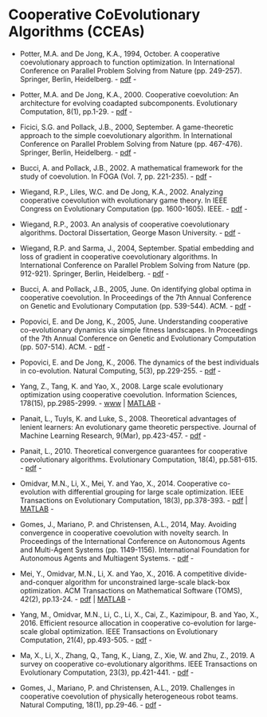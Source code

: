 # Cooperative CoEvolutionary Algorithms (CCEAs)

* Potter, M.A. and De Jong, K.A., 1994, October. A cooperative coevolutionary approach to function optimization. In International Conference on Parallel Problem Solving from Nature (pp. 249-257). Springer, Berlin, Heidelberg. - [pdf](https://link.springer.com/chapter/10.1007/3-540-58484-6_269) -

* Potter, M.A. and De Jong, K.A., 2000. Cooperative coevolution: An architecture for evolving coadapted subcomponents. Evolutionary Computation, 8(1), pp.1-29. - [pdf](https://www.mitpressjournals.org/doi/abs/10.1162/106365600568086) -

* Ficici, S.G. and Pollack, J.B., 2000, September. A game-theoretic approach to the simple coevolutionary algorithm. In International Conference on Parallel Problem Solving from Nature (pp. 467-476). Springer, Berlin, Heidelberg. - [pdf](https://link.springer.com/chapter/10.1007/3-540-45356-3_46) -

* Bucci, A. and Pollack, J.B., 2002. A mathematical framework for the study of coevolution. In FOGA (Vol. 7, pp. 221-235). - [pdf](http://www.demo.cs.brandeis.edu/papers/bucci_foga_po_02.pdf) -

* Wiegand, R.P., Liles, W.C. and De Jong, K.A., 2002. Analyzing cooperative coevolution with evolutionary game theory. In IEEE Congress on Evolutionary Computation (pp. 1600-1605). IEEE. - [pdf](https://ieeexplore.ieee.org/abstract/document/1004481) -

* Wiegand, R.P., 2003. An analysis of cooperative coevolutionary algorithms. Doctoral Dissertation, George Mason University. - [pdf](http://www.tesseract.org/paul/papers/rpw-dissertation.pdf) -

* Wiegand, R.P. and Sarma, J., 2004, September. Spatial embedding and loss of gradient in cooperative coevolutionary algorithms. In International Conference on Parallel Problem Solving from Nature (pp. 912-921). Springer, Berlin, Heidelberg. - [pdf](https://link.springer.com/chapter/10.1007%2F978-3-540-30217-9_92) -

* Bucci, A. and Pollack, J.B., 2005, June. On identifying global optima in cooperative coevolution. In Proceedings of the 7th Annual Conference on Genetic and Evolutionary Computation (pp. 539-544). ACM. - [pdf](https://dl.acm.org/citation.cfm?id=1068098) -

* Popovici, E. and De Jong, K., 2005, June. Understanding cooperative co-evolutionary dynamics via simple fitness landscapes. In Proceedings of the 7th Annual Conference on Genetic and Evolutionary Computation (pp. 507-514). ACM. - [pdf](https://dl.acm.org/citation.cfm?id=1068094) -

* Popovici, E. and De Jong, K., 2006. The dynamics of the best individuals in co-evolution. Natural Computing, 5(3), pp.229-255. - [pdf](https://link.springer.com/article/10.1007%2Fs11047-006-9000-1) -

* Yang, Z., Tang, K. and Yao, X., 2008. Large scale evolutionary optimization using cooperative coevolution. Information Sciences, 178(15), pp.2985-2999. - [www](https://www.sciencedirect.com/science/article/pii/S002002550800073X) | [MATLAB](http://staff.ustc.edu.cn/~ketang/codes/DECCG.zip) -

* Panait, L., Tuyls, K. and Luke, S., 2008. Theoretical advantages of lenient learners: An evolutionary game theoretic perspective. Journal of Machine Learning Research, 9(Mar), pp.423-457. - [pdf](http://www.jmlr.org/papers/volume9/panait08a/panait08a.pdf) -

* Panait, L., 2010. Theoretical convergence guarantees for cooperative coevolutionary algorithms. Evolutionary Computation, 18(4), pp.581-615. - [pdf](https://www.mitpressjournals.org/doi/abs/10.1162/EVCO_a_00004) -

* Omidvar, M.N., Li, X., Mei, Y. and Yao, X., 2014. Cooperative co-evolution with differential grouping for large scale optimization. IEEE Transactions on Evolutionary Computation, 18(3), pp.378-393. - [pdf](https://ieeexplore.ieee.org/abstract/document/6595612/) | [MATLAB](https://bitbucket.org/mno/differential-grouping/src/master/) -

* Gomes, J., Mariano, P. and Christensen, A.L., 2014, May. Avoiding convergence in cooperative coevolution with novelty search. In Proceedings of the International Conference on Autonomous Agents and Multi-Agent Systems (pp. 1149-1156). International Foundation for Autonomous Agents and Multiagent Systems. - [pdf](https://dl.acm.org/citation.cfm?id=2617428) -

* Mei, Y., Omidvar, M.N., Li, X. and Yao, X., 2016. A competitive divide-and-conquer algorithm for unconstrained large-scale black-box optimization. ACM Transactions on Mathematical Software (TOMS), 42(2), pp.13-24. - [pdf](https://dl.acm.org/citation.cfm?id=2791291) | [MATLAB](https://ww2.mathworks.cn/matlabcentral/fileexchange/45783-the-cc-gdg-cmaes-algorithm) -

* Yang, M., Omidvar, M.N., Li, C., Li, X., Cai, Z., Kazimipour, B. and Yao, X., 2016. Efficient resource allocation in cooperative co-evolution for large-scale global optimization. IEEE Transactions on Evolutionary Computation, 21(4), pp.493-505. - [pdf](https://ieeexplore.ieee.org/document/7784772) -

* Ma, X., Li, X., Zhang, Q., Tang, K., Liang, Z., Xie, W. and Zhu, Z., 2019. A survey on cooperative co-evolutionary algorithms. IEEE Transactions on Evolutionary Computation, 23(3), pp.421-441. - [pdf](https://ieeexplore.ieee.org/abstract/document/8454482) -

* Gomes, J., Mariano, P. and Christensen, A.L., 2019. Challenges in cooperative coevolution of physically heterogeneous robot teams. Natural Computing, 18(1), pp.29-46. - [pdf](https://link.springer.com/article/10.1007/s11047-016-9582-1) -
